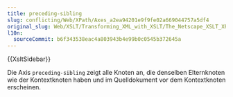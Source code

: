 ```yaml
---
title: preceding-sibling
slug: conflicting/Web/XPath/Axes_a2ea94201e9f9fe02a669044757a5df4
original_slug: Web/XSLT/Transforming_XML_with_XSLT/The_Netscape_XSLT_XPath_Reference/Axes/preceding-sibling
l10n:
  sourceCommit: b6f343538eac4a803943b4e99b0c0545b372645a
---
```


{{XsltSidebar}}

Die Axis `preceding-sibling` zeigt alle Knoten an, die denselben Elternknoten wie der Kontextknoten haben und im Quelldokument vor dem Kontextknoten erscheinen.
